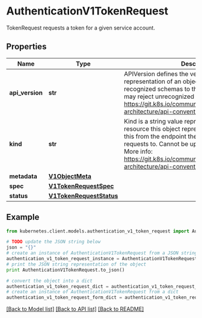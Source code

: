 # AuthenticationV1TokenRequest

TokenRequest requests a token for a given service account.

## Properties
Name | Type | Description | Notes
------------ | ------------- | ------------- | -------------
**api_version** | **str** | APIVersion defines the versioned schema of this representation of an object. Servers should convert recognized schemas to the latest internal value, and may reject unrecognized values. More info: https://git.k8s.io/community/contributors/devel/sig-architecture/api-conventions.md#resources | [optional] 
**kind** | **str** | Kind is a string value representing the REST resource this object represents. Servers may infer this from the endpoint the kubernetes.client submits requests to. Cannot be updated. In CamelCase. More info: https://git.k8s.io/community/contributors/devel/sig-architecture/api-conventions.md#types-kinds | [optional] 
**metadata** | [**V1ObjectMeta**](V1ObjectMeta.md) |  | [optional] 
**spec** | [**V1TokenRequestSpec**](V1TokenRequestSpec.md) |  | 
**status** | [**V1TokenRequestStatus**](V1TokenRequestStatus.md) |  | [optional] 

## Example

```python
from kubernetes.client.models.authentication_v1_token_request import AuthenticationV1TokenRequest

# TODO update the JSON string below
json = "{}"
# create an instance of AuthenticationV1TokenRequest from a JSON string
authentication_v1_token_request_instance = AuthenticationV1TokenRequest.from_json(json)
# print the JSON string representation of the object
print AuthenticationV1TokenRequest.to_json()

# convert the object into a dict
authentication_v1_token_request_dict = authentication_v1_token_request_instance.to_dict()
# create an instance of AuthenticationV1TokenRequest from a dict
authentication_v1_token_request_form_dict = authentication_v1_token_request.from_dict(authentication_v1_token_request_dict)
```
[[Back to Model list]](../README.md#documentation-for-models) [[Back to API list]](../README.md#documentation-for-api-endpoints) [[Back to README]](../README.md)


